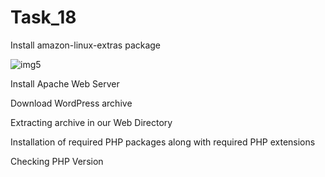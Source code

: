# Task_18
Install amazon-linux-extras package

![img5](https://user-images.githubusercontent.com/74048346/116228949-92266700-a773-11eb-8c0a-b26c68333007.PNG)


Install Apache Web Server




 Download WordPress archive
 
 
 
 
 
Extracting archive in our Web Directory




 Installation of required PHP packages along with required PHP extensions
 
 
 
  Checking PHP Version


